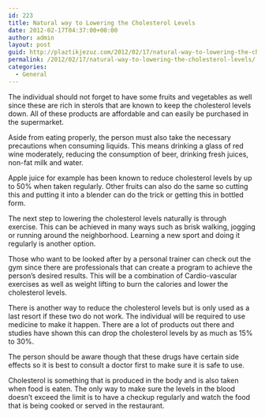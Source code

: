```yaml
---
id: 223
title: Natural way to Lowering the Cholesterol Levels
date: 2012-02-17T04:37:00+00:00
author: admin
layout: post
guid: http://plaztikjezuz.com/2012/02/17/natural-way-to-lowering-the-cholesterol-levels/
permalink: /2012/02/17/natural-way-to-lowering-the-cholesterol-levels/
categories:
  - General
---
```

The individual should not forget to have some fruits and vegetables as well since these are rich in sterols that are known to keep the cholesterol levels down. All of these products are affordable and can easily be purchased in the supermarket.

Aside from eating properly, the person must also take the necessary precautions when consuming liquids. This means drinking a glass of red wine moderately, reducing the consumption of beer, drinking fresh juices, non-fat milk and water.

Apple juice for example has been known to reduce cholesterol levels by up to 50% when taken regularly. Other fruits can also do the same so cutting this and putting it into a blender can do the trick or getting this in bottled form. 

The next step to lowering the cholesterol levels naturally is through exercise. This can be achieved in many ways such as brisk walking, jogging or running around the neighborhood. Learning a new sport and doing it regularly is another option. 

Those who want to be looked after by a personal trainer can check out the gym since there are professionals that can create a program to achieve the person’s desired results. This will be a combination of Cardio-vascular exercises as well as weight lifting to burn the calories and lower the cholesterol levels.

There is another way to reduce the cholesterol levels but is only used as a last resort if these two do not work. The individual will be required to use medicine to make it happen. There are a lot of products out there and studies have shown this can drop the cholesterol levels by as much as 15% to 30%. 

The person should be aware though that these drugs have certain side effects so it is best to consult a doctor first to make sure it is safe to use. 

Cholesterol is something that is produced in the body and is also taken when food is eaten. The only way to make sure the levels in the blood doesn’t exceed the limit is to have a checkup regularly and watch the food that is being cooked or served in the restaurant.